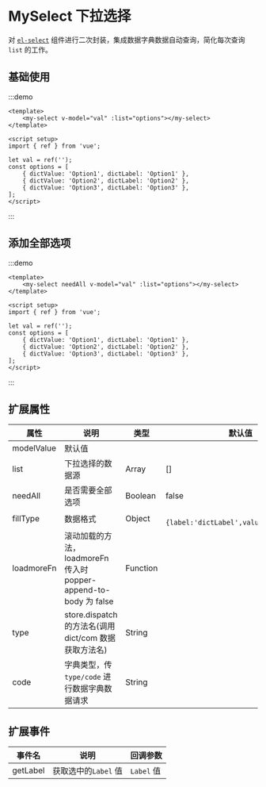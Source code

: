 # MySelect 下拉选择

对 [`el-select`](https://element-plus.org/zh-CN/component/select.html) 组件进行二次封装，集成数据字典数据自动查询，简化每次查询 `list` 的工作。

## 基础使用

:::demo

```vue
<template>
    <my-select v-model="val" :list="options"></my-select>
</template>

<script setup>
import { ref } from 'vue';

let val = ref('');
const options = [
    { dictValue: 'Option1', dictLabel: 'Option1' },
    { dictValue: 'Option2', dictLabel: 'Option2' },
    { dictValue: 'Option3', dictLabel: 'Option3' },
];
</script>
```

:::

## 添加全部选项

:::demo

```vue
<template>
    <my-select needAll v-model="val" :list="options"></my-select>
</template>

<script setup>
import { ref } from 'vue';

let val = ref('');
const options = [
    { dictValue: 'Option1', dictLabel: 'Option1' },
    { dictValue: 'Option2', dictLabel: 'Option2' },
    { dictValue: 'Option3', dictLabel: 'Option3' },
];
</script>
```

:::

## 扩展属性

| 属性       | 说明                                                             | 类型     | 默认值                                   |
| ---------- | ---------------------------------------------------------------- | -------- | ---------------------------------------- |
| modelValue | 默认值                                                           |          |                                          |
| list       | 下拉选择的数据源                                                 | Array    | []                                       |
| needAll    | 是否需要全部选项                                                 | Boolean  | false                                    |
| fillType   | 数据格式                                                         | Object   | ` {label:'dictLabel',value:'dictValue'}` |
| loadmoreFn | 滚动加载的方法，loadmoreFn 传入时 popper-append-to-body 为 false | Function |                                          |
| type       | store.dispatch 的方法名(调用 dict/com 数据获取方法名)            | String   |                                          |
| code       | 字典类型，传 `type/code` 进行数据字典数据请求                    | String   |                                          |

## 扩展事件

| 事件名   | 说明                 | 回调参数   |
| -------- | -------------------- | ---------- |
| getLabel | 获取选中的`Label` 值 | `Label` 值 |
